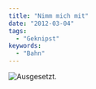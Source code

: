 ```yaml
---
title: "Nimm mich mit"
date: "2012-03-04"
tags:
  - "Geknipst"
keywords:
  - "Bahn"
---
```


![Ausgesetzt.](/img/codecandies/20120304-170150.jpg)
